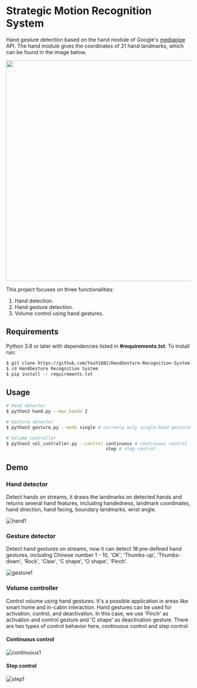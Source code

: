 # Strategic Motion Recognition System
Hand gesture detection based on the hand module of Google's [mediapipe](https://github.com/google/mediapipe) API. The hand module gives the coordinates of 21 hand landmarks, which can be found in the image below.

<p align="center">
  <img src="https://user-images.githubusercontent.com/62132206/124274282-5af07f80-db41-11eb-9ac8-bf14d9680d68.png?raw=true" width="600">
</p>

This project focuses on three functionalities:
1. Hand detection.
2. Hand gesture detection.
3. Volume control using hand gestures.

## Requirements
Python 3.8 or later with dependencies listed in **#requirements.txt**. To install run:

```bash
$ git clone https://github.com/Yash1882/HandGesture-Recognition-System
$ cd HandGesture Recognition System
$ pip install -r requirements.txt
```

## Usage

```bash
# Hand detector
$ python3 hand.py --max_hands 2

# Gesture detector
$ python3 gesture.py --mode single # currenly only single-hand gestures are supported

# Volume controller
$ python3 vol_controller.py --control continuous # continuous control
                                      step # step control
```

## Demo

### Hand detector
Detect hands on streams, it draws the landmarks on detected hands and returns several hand features, including handedness, landmark coordinates, hand direction, hand facing, boundary landmarks, wrist angle.

![hand1](https://user-images.githubusercontent.com/62132206/127870204-96725670-6db0-4025-be46-bd3efacae085.gif)

### Gesture detector
Detect hand gestures on streams, now it can detect 18 pre-defined hand gestures, including Chinese number 1 - 10, 'OK', 'Thumbs-up', 'Thumbs-down', 'Rock', 'Claw', 'C shape', 'O shape', 'Pinch'.

![gesture1](https://user-images.githubusercontent.com/62132206/127870254-c205a04a-4b7f-4ce3-b4e6-549a38183125.gif)

### Volume controller
Control volume using hand gestures. It's a possible application in areas like smart home and in-cabin interaction. Hand gestures can be used for activation, control, and deactivation. In this case, we use 'Pinch' as activation and control gesture and 'C shape' as deactivation gesture. There are two types of control behavior here, continuous control and step control.

#### Continuous control

![continuous1](https://user-images.githubusercontent.com/62132206/127870281-51b98ccb-60c0-491d-b26e-712804d0b639.gif)

#### Step control

![step1](https://user-images.githubusercontent.com/62132206/127870295-00b94af1-3fbb-474b-b0f0-3e717d6d4882.gif)

